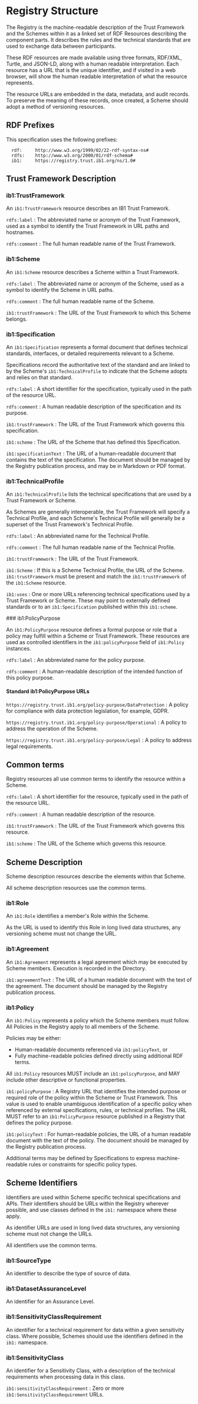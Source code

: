 # Registry Structure

The Registry is the machine-readable description of the Trust Framework and the Schemes within it as a linked set of RDF Resources describing the component parts. It describes the rules and the technical standards that are used to exchange data between participants.

These RDF resources are made available using three formats, RDF/XML, Turtle, and JSON-LD, along with a human readable interpretation. Each resource has a URL that is the unique identifier, and if visited in a web browser, will show the human readable interpretation of what the resource represents.

The resource URLs are embedded in the data, metadata, and audit records. To preserve the meaning of these records, once created, a Scheme should adopt a method of versioning resources.


## RDF Prefixes

This specification uses the following prefixes:

```
  rdf:     http://www.w3.org/1999/02/22-rdf-syntax-ns#
  rdfs:    http://www.w3.org/2000/01/rdf-schema#
  ib1:     https://registry.trust.ib1.org/ns/1.0#
```


## Trust Framework Description

### ib1:TrustFramework

An `ib1:TrustFramework` resource describes an IB1 Trust Framework.

`rdfs:label`
: The abbreviated name or acronym of the Trust Framework, used as a symbol to identify the Trust Framework in URL paths and hostnames.

`rdfs:comment`
: The full human readable name of the Trust Framework.


### ib1:Scheme

An `ib1:Scheme` resource describes a Scheme within a Trust Framework.

`rdfs:label`
: The abbreviated name or acronym of the Scheme, used as a symbol to identify the Scheme in URL paths.

`rdfs:comment`
: The full human readable name of the Scheme.

`ib1:trustFramework`
: The URL of the Trust Framework to which this Scheme belongs.


### ib1:Specification

An `ib1:Specification` represents a formal document that defines technical standards, interfaces, or detailed requirements relevant to a Scheme.

Specifications record the authoritative text of the standard and are linked to by the Scheme's `ib1:TechnicalProfile` to indicate that the Scheme adopts and relies on that standard.

`rdfs:label`
: A short identifier for the specification, typically used in the path of the resource URL.

`rdfs:comment`
: A human readable description of the specification and its purpose.

`ib1:trustFramework`
: The URL of the Trust Framework which governs this specification.

`ib1:scheme`
: The URL of the Scheme that has defined this Specification.

`ib1:specificationText`
: The URL of a human-readable document that contains the text of the specification. The document should be managed by the Registry publication process, and may be in Markdown or PDF format.


### ib1:TechnicalProfile

An `ib1:TechnicalProfile` lists the technical specifications that are used by a Trust Framework or Scheme.

As Schemes are generally interoperable, the Trust Framework will specify a Technical Profile, and each Scheme's Technical Profile will generally be a superset of the Trust Framework's Technical Profile.

`rdfs:label`
: An abbreviated name for the Technical Profile.

`rdfs:comment`
: The full human readable name of the Technical Profile.

`ib1:trustFramework`
: The URL of the Trust Framework.

`ib1:Scheme`
: If this is a Scheme Technical Profile, the URL of the Scheme. `ib1:trustFramework` must be present and match the `ib1:trustFramework` of the `ib1:Scheme` resource.

`ib1:uses`
: One or more URLs referencing technical specifications used by a Trust Framework or Scheme. These may point to externally defined standards or to an `ib1:Specification` published within this `ib1:scheme`.


### ib1:PolicyPurpose

An `ib1:PolicyPurpose` resource defines a formal purpose or role that a policy may fulfill within a Scheme or Trust Framework. These resources are used as controlled identifiers in the `ib1:policyPurpose` field of `ib1:Policy` instances.

`rdfs:label`
: An abbreviated name for the policy purpose.

`rdfs:comment`
: A human-readable description of the intended function of this policy purpose.

#### Standard ib1:PolicyPurpose URLs

`https://registry.trust.ib1.org/policy-purpose/DataProtection`
: A policy for compliance with data protection legislation, for example, GDPR.

`https://registry.trust.ib1.org/policy-purpose/Operational`
: A policy to address the operation of the Scheme.

`https://registry.trust.ib1.org/policy-purpose/Legal`
: A policy to address legal requirements.


## Common terms

Registry resources all use common terms to identify the resource within a Scheme.

`rdfs:label`
: A short identifier for the resource, typically used in the path of the resource URL.

`rdfs:comment`
: A human readable description of the resource.

`ib1:trustFramework`
: The URL of the Trust Framework which governs this resource.

`ib1:scheme`
: The URL of the Scheme which governs this resource.


## Scheme Description

Scheme description resources describe the elements within that Scheme.

All scheme description resources use the common terms.


### ib1:Role

An `ib1:Role` identifies a member's Role within the Scheme.

As the URL is used to identify this Role in long lived data structures, any versioning scheme must not change the URL.


### ib1:Agreement

An `ib1:Agreement` represents a legal agreement which may be executed by Scheme members. Execution is recorded in the Directory.

`ib1:agreementText`
: The URL of a human readable document with the text of the agreement. The document should be managed by the Registry publication process.


### ib1:Policy

An `ib1:Policy` represents a policy which the Scheme members must follow. All Policies in the Registry apply to all members of the Scheme.

Policies may be either:

 * Human-readable documents referenced via `ib1:policyText`, or
 * Fully machine-readable policies defined directly using additional RDF terms.

All `ib1:Policy` resources MUST include an `ib1:policyPurpose`, and MAY include other descriptive or functional properties.

`ib1:policyPurpose`
: A Registry URL that identifies the intended purpose or required role of the policy within the Scheme or Trust Framework. This value is used to enable unambiguous identification of a specific policy when referenced by external specifications, rules, or technical profiles. The URL MUST refer to an `ib1:PolicyPurpose` resource published in a Registry that defines the policy purpose.

`ib1:policyText`
: For human-readable policies, the URL of a human readable document with the text of the policy. The document should be managed by the Registry publication process.

Additional terms may be defined by Specifications to express machine-readable rules or constraints for specific policy types.


## Scheme Identifiers

Identifiers are used within Scheme specific technical specifications and APIs. Their identifiers should be URLs within the Registry wherever possible, and use classes defined in the `ib1:` namespace where these apply.

As identifier URLs are used in long lived data structures, any versioning scheme must not change the URLs.

All identifiers use the common terms.


### ib1:SourceType

An identifier to describe the type of source of data.


### ib1:DatasetAssuranceLevel

An identifier for an Assurance Level.


### ib1:SensitivityClassRequirement

An identifier for a technical requirement for data within a given sensitivity class. Where possible, Schemes should use the identifiers defined in the `ib1:` namespace.


### ib1:SensitivityClass

An identifier for a Sensitivity Class, with a description of the technical requirements when processing data in this class.

`ib1:sensitivityClassRequirement`
: Zero or more `ib1:SensitivityClassRequirement` URLs.



